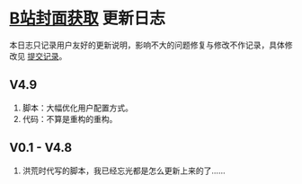 # [B站封面获取](https://greasyfork.org/zh-CN/scripts/395575) 更新日志

本日志只记录用户友好的更新说明，影响不大的问题修复与修改不作记录，具体修改见 [提交记录](https://gitee.com/liangjiancang/userscript/commits/master/script/BilibiliCover/BilibiliCover.js)。

## V4.9

1. 脚本：大幅优化用户配置方式。
2. 代码：不算是重构的重构。

## V0.1 - V4.8

1. 洪荒时代写的脚本，我已经忘光都是怎么更新上来的了……
